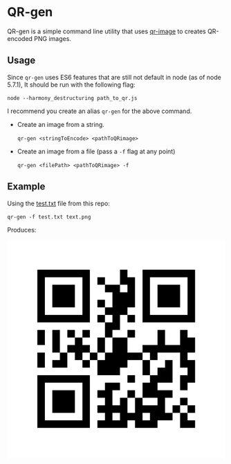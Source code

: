 # QR-gen 

QR-gen is a simple command line utility that uses [qr-image](https://github.com/alexeyten/qr-image) to creates QR-encoded PNG images.


## Usage
   
   Since `qr-gen` uses ES6 features that are still not default in node (as of node 5.7.1), 
   It should be run with the following flag:
   
    node --harmony_destructuring path_to_qr.js
    
   I recommend you create an alias `qr-gen` for the above command.
   
- Create an image from a string.

  `qr-gen <stringToEncode> <pathToQRimage>`

- Create an image from a file (pass a `-f` flag at any point)
  
  `qr-gen <filePath> <pathToQRimage> -f`

## Example

Using the [test.txt](https://raw.githubusercontent.com/nem035/QR-Gen/master/test.txt) file from this repo:

    qr-gen -f test.txt text.png
    
Produces:

 ![Sample QR Image](https://raw.githubusercontent.com/nem035/QR-Gen/master/test.png)
